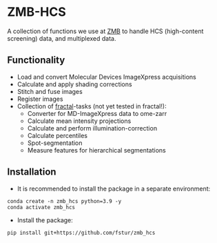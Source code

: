 # ZMB-HCS

A collection of functions we use at [ZMB](https://www.zmb.uzh.ch/en.html) to handle HCS (high-content screening) data, and multiplexed data.

## Functionality
* Load and convert Molecular Devices ImageXpress acquisitions
* Calculate and apply shading corrections
* Stitch and fuse images
* Register images
* Collection of [fractal](https://fractal-analytics-platform.github.io/)-tasks (not yet tested in fractal!):
  * Converter for MD-ImageXpress data to ome-zarr
  * Calculate mean intensity projections
  * Calculate and perform illumination-correction
  * Calculate percentiles
  * Spot-segmentation
  * Measure features for hierarchical segmentations

## Installation

* It is recommended to install the package in a separate environment:
```
conda create -n zmb_hcs python=3.9 -y
conda activate zmb_hcs
```
* Install the package:
```
pip install git+https://github.com/fstur/zmb_hcs
```
